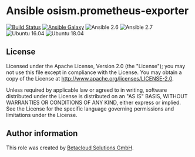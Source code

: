 # Ansible osism.prometheus-exporter

[![Build Status](https://travis-ci.org/osism/ansible-prometheus-exporter.svg?branch=master)](https://travis-ci.org/osism/ansible-prometheus-exporter)
[![Ansible Galaxy](https://img.shields.io/badge/Ansible%20Galaxy-osism.prometheus-exporter-blue.svg)](https://galaxy.ansible.com/osism/prometheus-exporter/)
![Ansible 2.6](https://img.shields.io/badge/Ansible-2.6-green.png?style=flat)
![Ansible 2.7](https://img.shields.io/badge/Ansible-2.7-green.png?style=flat)
![Ubuntu 16.04](https://img.shields.io/badge/Ubuntu-16.04-orange.png?style=flat)
![Ubuntu 18.04](https://img.shields.io/badge/Ubuntu-18.04-orange.png?style=flat)

License
-------

Licensed under the Apache License, Version 2.0 (the "License");
you may not use this file except in compliance with the License.
You may obtain a copy of the License at http://www.apache.org/licenses/LICENSE-2.0.

Unless required by applicable law or agreed to in writing, software
distributed under the License is distributed on an "AS IS" BASIS,
WITHOUT WARRANTIES OR CONDITIONS OF ANY KIND, either express or implied.
See the License for the specific language governing permissions and
limitations under the License.

Author information
------------------

This role was created by [Betacloud Solutions GmbH](https://betacloud-solutions.de).
